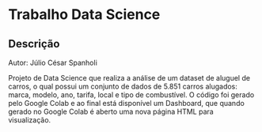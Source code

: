 # Trabalho Data Science
## Descrição

Autor: Júlio César Spanholi

Projeto de Data Science que realiza a análise de um dataset de aluguel de carros, o qual possui um conjunto de dados de 5.851 carros alugados: marca, modelo, ano, tarifa, local e tipo de combustível.
O código foi gerado pelo Google Colab e ao final está disponível um Dashboard, que quando gerado no Google Colab é aberto uma nova página HTML para visualização.
